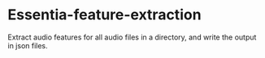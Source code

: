 # Essentia-feature-extraction
Extract audio features for all audio files in a directory, and write the output in json files.
